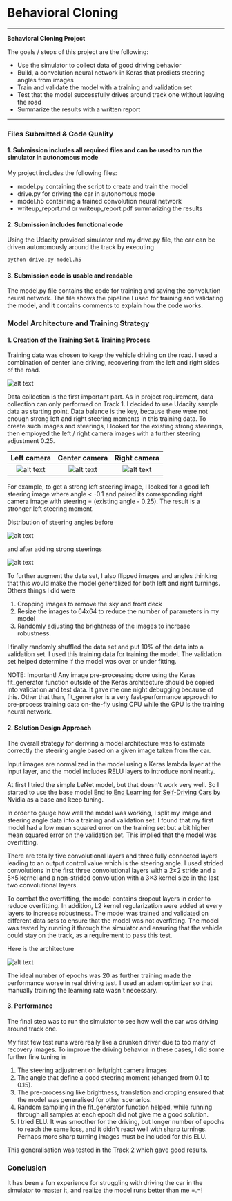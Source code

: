 # **Behavioral Cloning** 

---

**Behavioral Cloning Project**

The goals / steps of this project are the following:
* Use the simulator to collect data of good driving behavior
* Build, a convolution neural network in Keras that predicts steering angles from images
* Train and validate the model with a training and validation set
* Test that the model successfully drives around track one without leaving the road
* Summarize the results with a written report


[//]: # (Image References)

[image1]: ./examples/structure.png
[image2]: ./examples/driving.png
[image3]: ./examples/hist_1.png
[image4]: ./examples/hist_2.png
[image5]: ./examples/center.png
[image6]: ./examples/left.png
[image7]: ./examples/right.png

---
### Files Submitted & Code Quality

#### 1. Submission includes all required files and can be used to run the simulator in autonomous mode

My project includes the following files:
* model.py containing the script to create and train the model
* drive.py for driving the car in autonomous mode
* model.h5 containing a trained convolution neural network 
* writeup_report.md or writeup_report.pdf summarizing the results

#### 2. Submission includes functional code
Using the Udacity provided simulator and my drive.py file, the car can be driven autonomously around the track by executing 
```sh
python drive.py model.h5
```

#### 3. Submission code is usable and readable

The model.py file contains the code for training and saving the convolution neural network. The file shows the pipeline I used for training and validating the model, and it contains comments to explain how the code works.

### Model Architecture and Training Strategy

#### 1. Creation of the Training Set & Training Process

Training data was chosen to keep the vehicle driving on the road. I used a combination of center lane driving, recovering from the left and right sides of the road.

![alt text][image2]

Data collection is the first important part. As in project requirement, data collection can only performed on Track 1. I decided to use Udacity sample data as starting point. Data balance is the key, because there were not enough strong left and right steering moments in this training data. To create such images and steerings, I looked for the existing strong steerings, then employed the left / right camera images with a further steering adjustment 0.25.

Left camera | Center camera | Right camera
:-------------------------:|:-------------------------:|:-------------------------:
![alt text][image6]  |  ![alt text][image5] | ![alt text][image7]

For example, to get a strong left steering image, I looked for a good left steering image where angle < -0.1 and paired its corresponding right camera image with steering = (existing angle - 0.25). The result is a stronger left steering moment.

Distribution of steering angles before

![alt text][image3]

and after adding strong steerings

![alt text][image4]

To further augment the data set, I also flipped images and angles thinking that this would make the model generalized for both left and right turnings. Others things I did were 

1. Cropping images to remove the sky and front deck
2. Resize the images to 64x64 to reduce the number of parameters in my model
3. Randomly adjusting the brightness of the images to increase robustness.

I finally randomly shuffled the data set and put 10% of the data into a validation set. I used this training data for training the model. The validation set helped determine if the model was over or under fitting.

NOTE: Important! Any image pre-processing done using the Keras fit_generator function outside of the Keras architecture should be copied into validation and test data. It gave me one night debugging because of this. Other that than, fit_generator is a very fast-performance approach to pre-process training data on-the-fly using CPU while the GPU is the training neural network.

#### 2. Solution Design Approach

The overall strategy for deriving a model architecture was to estimate correctly the steering angle based on a given image taken from the car. 

Input images are normalized in the model using a Keras lambda layer at the input layer, and the model includes RELU layers to introduce nonlinearity. 

At first I tried the simple LeNet model, but that doesn't work very well. So I started to use the base model [End to End Learning for Self-Driving Cars](http://images.nvidia.com/content/tegra/automotive/images/2016/solutions/pdf/end-to-end-dl-using-px.pdf) by Nvidia as a base and keep tuning.

In order to gauge how well the model was working, I split my image and steering angle data into a training and validation set. I found that my first model had a low mean squared error on the training set but a bit higher mean squared error on the validation set. This implied that the model was overfitting.

There are totally five convolutional layers and three fully connected layers leading to an output control value which is the steering angle. I used strided convolutions in the first three convolutional layers with a 2×2 stride and a 5×5 kernel and a non-strided convolution with a 3×3 kernel size in the last two convolutional layers.

To combat the overfitting, the model contains dropout layers in order to reduce overfitting. In addition, L2 kernel regularization were added at every layers to increase robustness. The model was trained and validated on different data sets to ensure that the model was not overfitting. The model was tested by running it through the simulator and ensuring that the vehicle could stay on the track, as a requirement to pass this test.

Here is the architecture

![alt text][image1]

The ideal number of epochs was 20 as further training made the performance worse in real driving test. I used an adam optimizer so that manually training the learning rate wasn't necessary.

#### 3. Performance

The final step was to run the simulator to see how well the car was driving around track one.

My first few test runs were really like a drunken driver due to too many of recovery images. To improve the driving behavior in these cases, I did some further fine tuning in 

1. The steering adjustment on left/right camera images
2. The angle that define a good steering moment (changed from 0.1 to 0.15). 
3. The pre-processing like brightness, translation and croping ensured that the model was generalised for other scenarios. 
4. Random sampling in the fit_generator function helped, while running through all samples at each epoch did not give me a good solution.
5. I tried ELU. It was smoother for the driving, but longer number of epochs to reach the same loss, and it didn't react well with sharp turnings. Perhaps more sharp turning images must be included for this ELU.

This generalisation was tested in the Track 2 which gave good results.

### Conclusion

It has been a fun experience for struggling with driving the car in the simulator to master it, and realize the model runs better than me =.=!
